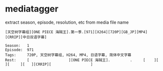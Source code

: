 # mediatagger
extract season, episode, resolution, etc from media file name

```
[天空树字幕组][ONE PIECE 海贼王].第一季.[971][X264][720P][GB_JP][MP4][CRRIP][中日双语字幕]
```

```
Season:   1
Episode:  971
Tags:     720P, 天空树字幕组, H264, MP4, 日语字幕, 简体中文字幕
Rest:     [                  ][ONE PIECE 海贼王].         .     [    ][    ][     ][   ][CRRIP][                  ]
```
